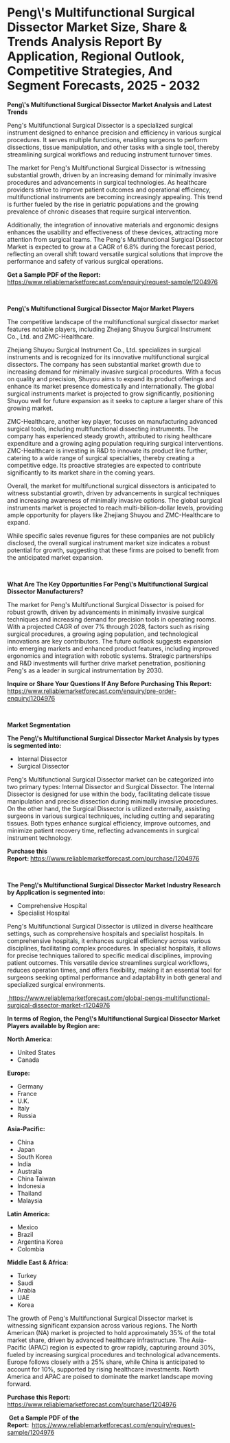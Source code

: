 <p><h1>Peng\'s Multifunctional Surgical Dissector Market Size, Share & Trends Analysis Report By Application, Regional Outlook, Competitive Strategies, And Segment Forecasts, 2025 - 2032</h1></p><p><strong>Peng\'s Multifunctional Surgical Dissector Market Analysis and Latest Trends</strong></p>
<p><p>Peng's Multifunctional Surgical Dissector is a specialized surgical instrument designed to enhance precision and efficiency in various surgical procedures. It serves multiple functions, enabling surgeons to perform dissections, tissue manipulation, and other tasks with a single tool, thereby streamlining surgical workflows and reducing instrument turnover times. </p><p>The market for Peng's Multifunctional Surgical Dissector is witnessing substantial growth, driven by an increasing demand for minimally invasive procedures and advancements in surgical technologies. As healthcare providers strive to improve patient outcomes and operational efficiency, multifunctional instruments are becoming increasingly appealing. This trend is further fueled by the rise in geriatric populations and the growing prevalence of chronic diseases that require surgical intervention.</p><p>Additionally, the integration of innovative materials and ergonomic designs enhances the usability and effectiveness of these devices, attracting more attention from surgical teams. The Peng's Multifunctional Surgical Dissector Market is expected to grow at a CAGR of 6.8% during the forecast period, reflecting an overall shift toward versatile surgical solutions that improve the performance and safety of various surgical operations.</p></p>
<p><strong>Get a Sample PDF of the Report:&nbsp;</strong> <a href="https://www.reliablemarketforecast.com/enquiry/request-sample/1204976?utm_campaign=2397&utm_medium=2&utm_source=Github&utm_content=ia&utm_term=14042025&utm_id=pengs-multifunctional-surgical-dissector">https://www.reliablemarketforecast.com/enquiry/request-sample/1204976</a></p>
<p>&nbsp;</p>
<p><strong>Peng\'s Multifunctional Surgical Dissector Major Market Players</strong></p>
<p><p>The competitive landscape of the multifunctional surgical dissector market features notable players, including Zhejiang Shuyou Surgical Instrument Co., Ltd. and ZMC-Healthcare. </p><p>Zhejiang Shuyou Surgical Instrument Co., Ltd. specializes in surgical instruments and is recognized for its innovative multifunctional surgical dissectors. The company has seen substantial market growth due to increasing demand for minimally invasive surgical procedures. With a focus on quality and precision, Shuyou aims to expand its product offerings and enhance its market presence domestically and internationally. The global surgical instruments market is projected to grow significantly, positioning Shuyou well for future expansion as it seeks to capture a larger share of this growing market.</p><p>ZMC-Healthcare, another key player, focuses on manufacturing advanced surgical tools, including multifunctional dissecting instruments. The company has experienced steady growth, attributed to rising healthcare expenditure and a growing aging population requiring surgical interventions. ZMC-Healthcare is investing in R&D to innovate its product line further, catering to a wide range of surgical specialties, thereby creating a competitive edge. Its proactive strategies are expected to contribute significantly to its market share in the coming years.</p><p>Overall, the market for multifunctional surgical dissectors is anticipated to witness substantial growth, driven by advancements in surgical techniques and increasing awareness of minimally invasive options. The global surgical instruments market is projected to reach multi-billion-dollar levels, providing ample opportunity for players like Zhejiang Shuyou and ZMC-Healthcare to expand.</p><p>While specific sales revenue figures for these companies are not publicly disclosed, the overall surgical instrument market size indicates a robust potential for growth, suggesting that these firms are poised to benefit from the anticipated market expansion.</p></p>
<p>&nbsp;</p>
<p><strong>What Are The Key Opportunities For Peng\'s Multifunctional Surgical Dissector Manufacturers?</strong></p>
<p><p>The market for Peng's Multifunctional Surgical Dissector is poised for robust growth, driven by advancements in minimally invasive surgical techniques and increasing demand for precision tools in operating rooms. With a projected CAGR of over 7% through 2028, factors such as rising surgical procedures, a growing aging population, and technological innovations are key contributors. The future outlook suggests expansion into emerging markets and enhanced product features, including improved ergonomics and integration with robotic systems. Strategic partnerships and R&D investments will further drive market penetration, positioning Peng's as a leader in surgical instrumentation by 2030.</p></p>
<p><strong>Inquire or Share Your Questions If Any Before Purchasing This Report:</strong> <a href="https://www.reliablemarketforecast.com/enquiry/pre-order-enquiry/1204976?utm_campaign=2397&utm_medium=2&utm_source=Github&utm_content=ia&utm_term=14042025&utm_id=pengs-multifunctional-surgical-dissector">https://www.reliablemarketforecast.com/enquiry/pre-order-enquiry/1204976</a></p>
<p>&nbsp;</p>
<p><strong>Market Segmentation</strong></p>
<p><strong>The Peng\'s Multifunctional Surgical Dissector Market Analysis by types is segmented into:</strong></p>
<p><ul><li>Internal Dissector</li><li>Surgical Dissector</li></ul></p>
<p><p>Peng's Multifunctional Surgical Dissector market can be categorized into two primary types: Internal Dissector and Surgical Dissector. The Internal Dissector is designed for use within the body, facilitating delicate tissue manipulation and precise dissection during minimally invasive procedures. On the other hand, the Surgical Dissector is utilized externally, assisting surgeons in various surgical techniques, including cutting and separating tissues. Both types enhance surgical efficiency, improve outcomes, and minimize patient recovery time, reflecting advancements in surgical instrument technology.</p></p>
<p><strong>Purchase this Report:&nbsp;</strong><a href="https://www.reliablemarketforecast.com/purchase/1204976?utm_campaign=2397&utm_medium=2&utm_source=Github&utm_content=ia&utm_term=14042025&utm_id=pengs-multifunctional-surgical-dissector">https://www.reliablemarketforecast.com/purchase/1204976</a></p>
<p>&nbsp;</p>
<p><strong>The Peng\'s Multifunctional Surgical Dissector Market Industry Research by Application is segmented into:</strong></p>
<p><ul><li>Comprehensive Hospital</li><li>Specialist Hospital</li></ul></p>
<p><p>Peng's Multifunctional Surgical Dissector is utilized in diverse healthcare settings, such as comprehensive hospitals and specialist hospitals. In comprehensive hospitals, it enhances surgical efficiency across various disciplines, facilitating complex procedures. In specialist hospitals, it allows for precise techniques tailored to specific medical disciplines, improving patient outcomes. This versatile device streamlines surgical workflows, reduces operation times, and offers flexibility, making it an essential tool for surgeons seeking optimal performance and adaptability in both general and specialized surgical environments.</p></p>
<p><a href="https://www.reliablemarketforecast.com/global-pengs-multifunctional-surgical-dissector-market-r1204976?utm_campaign=2397&utm_medium=2&utm_source=Github&utm_content=ia&utm_term=14042025&utm_id=pengs-multifunctional-surgical-dissector">&nbsp;https://www.reliablemarketforecast.com/global-pengs-multifunctional-surgical-dissector-market-r1204976</a></p>
<p><strong>In terms of Region, the Peng\'s Multifunctional Surgical Dissector Market Players available by Region are:</strong></p>
<p>
    <p> <strong> North America: </strong>
        <ul>
            <li>United States</li>
            <li>Canada</li>
        </ul>
        </p> 
    <p> <strong> Europe: </strong>
        <ul>
            <li>Germany</li>
            <li>France</li>
            <li>U.K.</li>
            <li>Italy</li>
            <li>Russia</li>
        </ul>
        </p> 
    <p> <strong> Asia-Pacific: </strong>
        <ul>
            <li>China</li>
            <li>Japan</li>
            <li>South Korea</li>
            <li>India</li>
            <li>Australia</li>
            <li>China Taiwan</li>
            <li>Indonesia</li>
            <li>Thailand</li>
            <li>Malaysia</li>
        </ul>
        </p> 
    <p> <strong> Latin America: </strong>
        <ul>
            <li>Mexico</li>
            <li>Brazil</li>
            <li>Argentina Korea</li>
            <li>Colombia</li>
        </ul>
        </p> 
    <p> <strong> Middle East & Africa: </strong>
        <ul>
            <li>Turkey</li>
            <li>Saudi</li>
            <li>Arabia</li>
            <li>UAE</li>
            <li>Korea</li>
        </ul>
    </p>
    </p>
<p><p>The growth of Peng's Multifunctional Surgical Dissector market is witnessing significant expansion across various regions. The North American (NA) market is projected to hold approximately 35% of the total market share, driven by advanced healthcare infrastructure. The Asia-Pacific (APAC) region is expected to grow rapidly, capturing around 30%, fueled by increasing surgical procedures and technological advancements. Europe follows closely with a 25% share, while China is anticipated to account for 10%, supported by rising healthcare investments. North America and APAC are poised to dominate the market landscape moving forward.</p></p>
<p><strong>Purchase this Report: </strong><a href="https://www.reliablemarketforecast.com/purchase/1204976?utm_campaign=2397&utm_medium=2&utm_source=Github&utm_content=ia&utm_term=14042025&utm_id=pengs-multifunctional-surgical-dissector">https://www.reliablemarketforecast.com/purchase/1204976</a></p>
<p>&nbsp;<strong>Get a Sample PDF of the Report:&nbsp;&nbsp;</strong><a href="https://www.reliablemarketforecast.com/enquiry/request-sample/1204976?utm_campaign=2397&utm_medium=2&utm_source=Github&utm_content=ia&utm_term=14042025&utm_id=pengs-multifunctional-surgical-dissector">https://www.reliablemarketforecast.com/enquiry/request-sample/1204976</a></p>
<p><strong></strong></p>
<p><p></p><p></p><p></p></p>